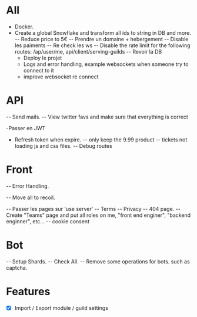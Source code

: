 # All

- Docker.
- Create a global Snowflake and transform all ids to string in DB and more.
  -- Reduce price to 5€
  -- Prendre un domaine + hebergement
  -- Disable les paiments
  -- Re check les ws
  -- Disable the rate limit for the following routes: /ap/user/me, api/client/serving-guilds
  -- Revoir la DB
  - Deploy le projet
  - Logs and error handling, example websockets when someone try to connect to it
  - improve websocket re connect

# API

-- Send mails.
-- View twitter favs and make sure that everything is correct

-Passer en JWT

- Refresh token when expire.
  -- only keep the 9.99 product
  -- tickets not loading js and css files.
  -- Debug routes

# Front

-- Error Handling.

-- Move all to recoil.

-- Passer les pages sur 'use server'
-- Terms
-- Privacy
-- 404 page.
-- Create "Teams" page and put all roles on me, "front end enginer", "backend enginner", etc...
-- cookie consent

# Bot

-- Setup Shards.
-- Check All.
-- Remove some operations for bots. such as captcha.

# Features

- [x] Import / Export module / guild settings
